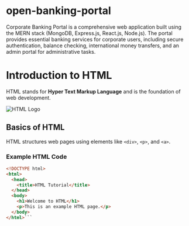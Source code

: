 # open-banking-portal
Corporate Banking Portal is a comprehensive web application built using the MERN stack (MongoDB, Express.js, React.js, Node.js). The portal provides essential banking services for corporate users, including secure authentication, balance checking, international money transfers, and an admin portal for administrative tasks.


# Introduction to HTML

HTML stands for **Hyper Text Markup Language** and is the foundation of web development.

![HTML Logo](https://path-to-image/logo.png)

## Basics of HTML
HTML structures web pages using elements like `<div>`, `<p>`, and `<a>`.

### Example HTML Code

```html
<!DOCTYPE html>
<html>
  <head>
    <title>HTML Tutorial</title>
  </head>
  <body>
    <h1>Welcome to HTML</h1>
    <p>This is an example HTML page.</p>
  </body>
</html>```
